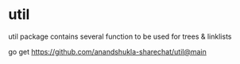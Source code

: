 # util

util package contains several function to be used for trees & linklists


go get https://github.com/anandshukla-sharechat/util@main